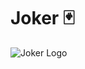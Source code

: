 # Joker 🃏

![Joker Logo](https://raw.githubusercontent.com/juanvegu/joker_dart/feature/initial-readme/assets/joker_banner.png)

